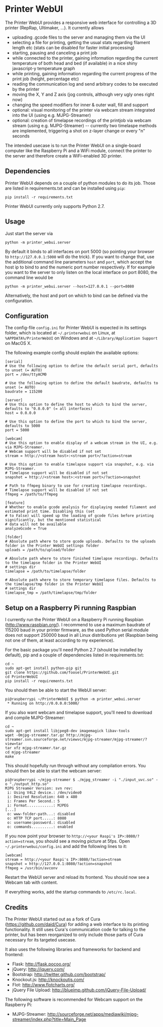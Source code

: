 Printer WebUI
=============

The Printer WebUI provides a responsive web interface for controlling a 3D printer (RepRap, Ultimaker, ...). It currently
allows

* uploading .gcode files to the server and managing them via the UI
* selecting a file for printing, getting the usual stats regarding filament length etc (stats can be disabled for
  faster initial processing)
* starting, pausing and canceling a print job
* while connected to the printer, gaining information regarding the current temperature of both head and bed (if available) in a nice shiny javascript-y temperature graph
* while printing, gaining information regarding the current progress of the print job (height, percentage etc)
* reading the communication log and send arbitrary codes to be executed by the printer
* moving the X, Y and Z axis (jog controls, although very ugly ones right now)
* changing the speed modifiers for inner & outer wall, fill and support
* optional: visual monitoring of the printer via webcam stream integrated into the UI (using e.g. MJPG-Streamer)
* optional: creation of timelapse recordings of the printjob via webcam stream (using e.g. MJPG-Streamer) -- currently two timelaspe methods are implemented, triggering a shot on z-layer change or every "n" seconds

The intended usecase is to run the Printer WebUI on a single-board computer like the Raspberry Pi and a WiFi module,
connect the printer to the server and therefore create a WiFi-enabled 3D printer.

Dependencies
------------

Printer WebUI depends on a couple of python modules to do its job. Those are listed in requirements.txt and can be
installed using `pip`:

    pip install -r requirements.txt

Printer WebUI currently only supports Python 2.7.

Usage
-----

Just start the server via

    python -m printer_webui.server

By default it binds to all interfaces on port 5000 (so pointing your browser to `http://127.0.0.1:5000`
will do the trick). If you want to change that, use the additional command line parameters `host` and `port`,
which accept the host ip to bind to and the numeric port number respectively. If for example you want to the server
to only listen on the local interface on port 8080, the command line would be

    python -m printer_webui.server --host=127.0.0.1 --port=8080

Alternatively, the host and port on which to bind can be defined via the configuration.

Configuration
-------------

The config-file `config.ini` for Printer WebUI is expected in its settings folder, which is located at `~/.printerwebui`
on Linux, at `%APPDATA%/PrinterWebUI` on Windows and at `~/Library/Application Support` on MacOS X.

The following example config should explain the available options:

    [serial]
    # Use the following option to define the default serial port, defaults to unset (= AUTO)
    port = /dev/ttyACM0

    # Use the following option to define the default baudrate, defaults to unset (= AUTO)
    baudrate = 115200

    [server]
    # Use this option to define the host to which to bind the server, defaults to "0.0.0.0" (= all interfaces)
    host = 0.0.0.0

    # Use this option to define the port to which to bind the server, defaults to 5000
    port = 5000

    [webcam]
    # Use this option to enable display of a webcam stream in the UI, e.g. via MJPG-Streamer.
    # Webcam support will be disabled if not set
    stream = http://<stream host>:<stream port>/?action=stream

    # Use this option to enable timelapse support via snapshot, e.g. via MJPG-Streamer.
    # Timelapse support will be disabled if not set
    snapshot = http://<stream host>:<stream port>/?action=snapshot

    # Path to ffmpeg binary to use for creating timelapse recordings.
    # Timelapse support will be disabled if not set
    ffmpeg = /path/to/ffmpeg

    [feature]
    # Whether to enable gcode analysis for displaying needed filament and estimated print time. Disabling this (set
    # to False) will speed up the loading of gcode files before printing significantly, but the mentioned statistical
    # data will not be available
    analyzeGcode = True

    [folder]
    # Absolute path where to store gcode uploads. Defaults to the uploads folder in the Printer WebUI settings folder
    uploads = /path/to/upload/folder

    # Absolute path where to store finished timelapse recordings. Defaults to the timelapse folder in the Printer WebUI
    # settings dir
    timelapse = /path/to/timelapse/folder

    # Absolute path where to store temporary timelapse files. Defaults to the timelapse/tmp folder in the Printer WebUI
    # settings dir
    timelapse_tmp = /path/timelapse/tmp/folder

Setup on a Raspberry Pi running Raspbian
----------------------------------------

I currently run the Printer WebUI on a Raspberry Pi running Raspbian (http://www.raspbian.org/). I recommend to use
a maximum baudrate of 115200 baud in your printer firmware, as the used Python serial module does not support 
250000 baud in all Linux distributions yet (Raspbian being not one of them, at least according to my experience). 

For the basic package you'll need Python 2.7 (should be installed by default), pip and a couple of dependencies
listed in requirements.txt:

    cd ~
    sudo apt-get install python-pip git
    git clone https://github.com/foosel/PrinterWebUI.git
    cd PrinterWebUI
    pip install -r requirements.txt

You should then be able to start the WebUI server:

    pi@raspberrypi ~/PrinterWebUI $ python -m printer_webui.server
     * Running on http://0.0.0.0:5000/

If you also want webcam and timelapse support, you'll need to download and compile MJPG-Streamer:

    cd ~
    sudo apt-get install libjpeg8-dev imagemagick libav-tools
    wget -Omjpg-streamer.tar.gz http://mjpg-streamer.svn.sourceforge.net/viewvc/mjpg-streamer/mjpg-streamer/?view=tar
    tar xfz mjpg-streamer.tar.gz
    cd mjpg-streamer
    make

This should hopefully run through without any compilation errors. You should then be able to start the webcam server:

    pi@raspberrypi ~/mjpg-streamer $ ./mjpg_streamer -i "./input_uvc.so" -o "./output_http.so"
    MJPG Streamer Version: svn rev:
     i: Using V4L2 device.: /dev/video0
     i: Desired Resolution: 640 x 480
     i: Frames Per Second.: 5
     i: Format............: MJPEG
    [...]
     o: www-folder-path...: disabled
     o: HTTP TCP port.....: 8080
     o: username:password.: disabled
     o: commands..........: enabled

If you now point your browser to `http://<your Raspi's IP>:8080/?action=stream`, you should see a moving picture at 5fps.
Open `~/.printerwebui/config.ini` and add the following lines to it:

    [webcam]
    stream = http://<your Raspi's IP>:8080/?action=stream
    snapshot = http://127.0.0.1:8080/?action=snapshot
    ffmpeg = /usr/bin/avconv

Restart the WebUI server and reload its frontend. You should now see a Webcam tab with content.

If everything works, add the startup commands to `/etc/rc.local`.

Credits
-------

The Printer WebUI started out as a fork of Cura (https://github.com/daid/Cura) for adding a web interface to its
printing functionality. It still uses Cura's communication code for talking to the printer, but has been reorganized to
only include those parts of Cura necessary for its targeted usecase.

It also uses the following libraries and frameworks for backend and frontend:

* Flask: http://flask.pocoo.org/
* jQuery: http://jquery.com/
* Bootstrap: http://twitter.github.com/bootstrap/
* Knockout.js: http://knockoutjs.com/
* Flot: http://www.flotcharts.org/
* jQuery File Upload: http://blueimp.github.com/jQuery-File-Upload/

The following software is recommended for Webcam support on the Raspberry Pi:

* MJPG-Streamer: http://sourceforge.net/apps/mediawiki/mjpg-streamer/index.php?title=Main_Page
